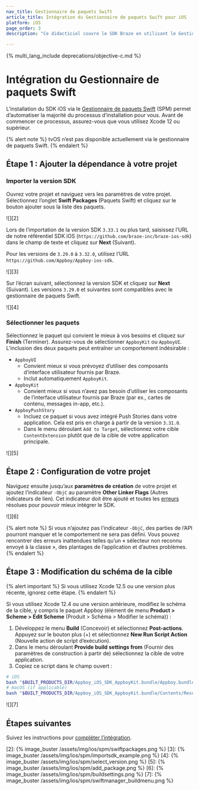 ```yaml
---
nav_title: Gestionnaire de paquets Swift
article_title: Intégration du Gestionnaire de paquets Swift pour iOS
platform: iOS
page_order: 3
description: "Ce didacticiel couvre le SDK Braze en utilisant le Gestionnaire de paquets Swift pour iOS."

---
```


{% multi_lang_include deprecations/objective-c.md %}

# Intégration du Gestionnaire de paquets Swift

L’installation du SDK iOS via le [Gestionnaire de paquets Swift][1] (SPM) permet d’automatiser la majorité du processus d’installation pour vous. Avant de commencer ce processus, assurez-vous que vous utilisez Xcode 12 ou supérieur.

{% alert note %}
tvOS n’est pas disponible actuellement via le gestionnaire de paquets Swift.
{% endalert %}

## Étape 1 : Ajouter la dépendance à votre projet

### Importer la version SDK

Ouvrez votre projet et naviguez vers les paramètres de votre projet. Sélectionnez l’onglet **Swift Packages** (Paquets Swift) et cliquez sur le bouton ajouter <i class="fas fa-plus"></i> sous la liste des paquets.

![][2]

Lors de l’importation de la version SDK `3.33.1` ou plus tard, saisissez l’URL de notre référentiel SDK iOS (`https://github.com/braze-inc/braze-ios-sdk`) dans le champ de texte et cliquez sur **Next** (Suivant). 

Pour les versions de `3.29.0` à `3.32.0`, utilisez l’URL `https://github.com/Appboy/Appboy-ios-sdk`.

![][3]

Sur l’écran suivant, sélectionnez la version SDK et cliquez sur **Next** (Suivant). Les versions `3.29.0` et suivantes sont compatibles avec le gestionnaire de paquets Swift.

![][4]

### Sélectionner les paquets

Sélectionnez le paquet qui convient le mieux à vos besoins et cliquez sur **Finish** (Terminer). Assurez-vous de sélectionner `AppboyKit` ou `AppboyUI`. L’inclusion des deux paquets peut entraîner un comportement indésirable :

- `AppboyUI`
  - Convient mieux si vous prévoyez d’utiliser des composants d’interface utilisateur fournis par Braze.
  - Inclut automatiquement `AppboyKit`.
- `AppboyKit`
  - Convient mieux si vous n’avez pas besoin d’utiliser les composants de l’interface utilisateur fournis par Braze (par ex., cartes de contenu, messages in-app, etc.).
- `AppboyPushStory`
  - Incluez ce paquet si vous avez intégré Push Stories dans votre application. Cela est pris en charge à partir de la version `3.31.0`.
  - Dans le menu déroulant `Add to Target`, sélectionnez votre cible `ContentExtension` plutôt que de la cible de votre application principale. 

![][5]

## Étape 2 : Configuration de votre projet

Naviguez ensuite jusqu’aux **paramètres de création** de votre projet et ajoutez l’indicateur `-ObjC` au paramètre **Other Linker Flags** (Autres indicateurs de lien). Cet indicateur doit être ajouté et toutes les [erreurs](https://developer.apple.com/library/archive/qa/qa1490/_index.html) résolues pour pouvoir mieux intégrer le SDK.

![][6]

{% alert note %}
Si vous n’ajoutez pas l’indicateur `-ObjC`, des parties de l’API pourront manquer et le comportement ne sera pas défini. Vous pouvez rencontrer des erreurs inattendues telles qu’un « sélecteur non reconnu envoyé à la classe », des plantages de l’application et d’autres problèmes.
{% endalert %}

## Étape 3 : Modification du schéma de la cible
{% alert important %}
Si vous utilisez Xcode 12.5 ou une version plus récente, ignorez cette étape. 
{% endalert %}

Si vous utilisez Xcode 12.4 ou une version antérieure, modifiez le schéma de la cible, y compris le paquet Appboy (élément de menu **Product > Scheme > Edit Scheme** (Produit > Schéma > Modifier le schéma)) :
1. Développez le menu **Build** (Concevoir) et sélectionnez **Post-actions**. Appuyez sur le bouton plus (+) et sélectionnez **New Run Script Action** (Nouvelle action de script d’exécution).
2. Dans le menu déroulant **Provide build settings from** (Fournir des paramètres de construction à partir de) sélectionnez la cible de votre application.
3.  Copiez ce script dans le champ ouvert :
```sh
# iOS
bash "$BUILT_PRODUCTS_DIR/Appboy_iOS_SDK_AppboyKit.bundle/Appboy.bundle/appboy-spm-cleanup.sh"
# macOS (if applicable)
bash "$BUILT_PRODUCTS_DIR/Appboy_iOS_SDK_AppboyKit.bundle/Contents/Resources/Appboy.bundle/appboy-spm-cleanup.sh"
```

![][7]

## Étapes suivantes

Suivez les instructions pour [compléter l’intégration]({{site.baseurl}}/developer_guide/platform_integration_guides/swift/initial_sdk_setup/completing_integration/).

[1]: https://swift.org/package-manager/
[2]: {% image_buster /assets/img/ios/spm/swiftpackages.png %}
[3]: {% image_buster /assets/img/ios/spm/importsdk_example.png %}
[4]: {% image_buster /assets/img/ios/spm/select_version.png %}
[5]: {% image_buster /assets/img/ios/spm/add_package.png %}
[6]: {% image_buster /assets/img/ios/spm/buildsettings.png %}
[7]: {% image_buster /assets/img/ios/spm/swiftmanager_buildmenu.png %}
